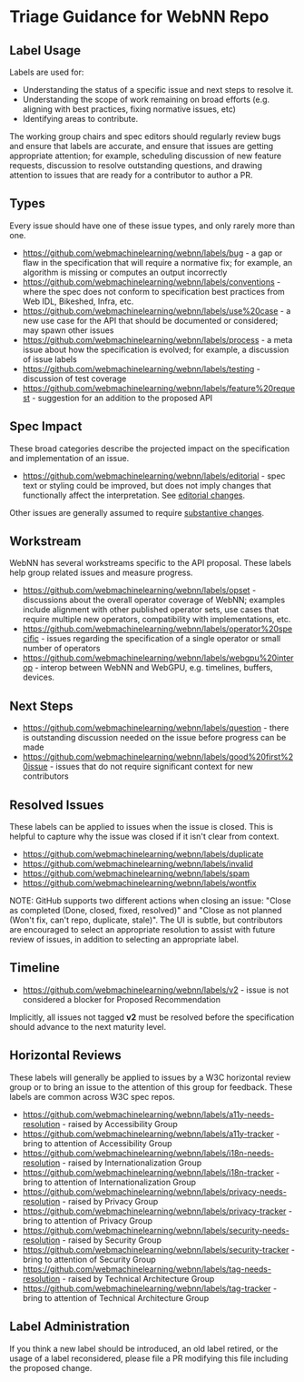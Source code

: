 # Triage Guidance for WebNN Repo

## Label Usage

Labels are used for:

- Understanding the status of a specific issue and next steps to resolve it.
- Understanding the scope of work remaining on broad efforts (e.g. aligning with best practices, fixing normative issues, etc)
- Identifying areas to contribute.

The working group chairs and spec editors should regularly review bugs and ensure that labels are accurate, and ensure that issues are getting appropriate attention; for example, scheduling discussion of new feature requests, discussion to resolve outstanding questions, and drawing attention to issues that are ready for a contributor to author a PR.


## Types

Every issue should have one of these issue types, and only rarely more than one.

- https://github.com/webmachinelearning/webnn/labels/bug - a gap or flaw in the specification that will require a normative fix; for example, an algorithm is missing or computes an output incorrectly
- https://github.com/webmachinelearning/webnn/labels/conventions - where the spec does not conform to specification best practices from Web IDL, Bikeshed, Infra, etc.
- https://github.com/webmachinelearning/webnn/labels/use%20case - a new use case for the API that should be documented or considered; may spawn other issues
- https://github.com/webmachinelearning/webnn/labels/process - a meta issue about how the specification is evolved; for example, a discussion of issue labels
- https://github.com/webmachinelearning/webnn/labels/testing - discussion of test coverage
- https://github.com/webmachinelearning/webnn/labels/feature%20request - suggestion for an addition to the proposed API


## Spec Impact

These broad categories describe the projected impact on the specification and implementation of an issue.

- https://github.com/webmachinelearning/webnn/labels/editorial - spec text or styling could be improved, but does not imply changes that functionally affect the interpretation. See [editorial changes](https://www.w3.org/2023/Process-20231103/#editorial-change).

Other issues are generally assumed to require [substantive changes](https://www.w3.org/2023/Process-20231103/#substantive-change).


## Workstream

WebNN has several workstreams specific to the API proposal. These labels help group related issues and measure progress.

- https://github.com/webmachinelearning/webnn/labels/opset - discussions about the overall operator coverage of WebNN; examples include alignment with other published operator sets, use cases that require multiple new operators, compatibility with implementations, etc.
- https://github.com/webmachinelearning/webnn/labels/operator%20specific - issues regarding the specification of a single operator or small number of operators
- https://github.com/webmachinelearning/webnn/labels/webgpu%20interop - interop between WebNN and WebGPU, e.g. timelines, buffers, devices.


## Next Steps

- https://github.com/webmachinelearning/webnn/labels/question - there is outstanding discussion needed on the issue before progress can be made
- https://github.com/webmachinelearning/webnn/labels/good%20first%20issue - issues that do not require significant context for new contributors


## Resolved Issues

These labels can be applied to issues when the issue is closed. This is helpful to capture why the issue was closed if it isn't clear from context.

- https://github.com/webmachinelearning/webnn/labels/duplicate
- https://github.com/webmachinelearning/webnn/labels/invalid
- https://github.com/webmachinelearning/webnn/labels/spam
- https://github.com/webmachinelearning/webnn/labels/wontfix

NOTE: GitHub supports two different actions when closing an issue: "Close as completed (Done, closed, fixed, resolved)" and "Close as not planned (Won't fix, can't repo, duplicate, stale)". The UI is subtle, but contributors are encouraged to select an appropriate resolution to assist with future review of issues, in addition to selecting an appropriate label.


## Timeline

- https://github.com/webmachinelearning/webnn/labels/v2 - issue is not considered a blocker for Proposed Recommendation

Implicitly, all issues not tagged **v2** must be resolved before the specification should advance to the next maturity level.


## Horizontal Reviews

These labels will generally be applied to issues by a W3C horizontal review group or to bring an issue to the attention of this group for feedback. These labels are common across W3C spec repos.

- https://github.com/webmachinelearning/webnn/labels/a11y-needs-resolution - raised by Accessibility Group
- https://github.com/webmachinelearning/webnn/labels/a11y-tracker - bring to attention of Accessibility Group
- https://github.com/webmachinelearning/webnn/labels/i18n-needs-resolution - raised by Internationalization Group
- https://github.com/webmachinelearning/webnn/labels/i18n-tracker - bring to attention of Internationalization Group
- https://github.com/webmachinelearning/webnn/labels/privacy-needs-resolution - raised by Privacy Group
- https://github.com/webmachinelearning/webnn/labels/privacy-tracker - bring to attention of Privacy Group
- https://github.com/webmachinelearning/webnn/labels/security-needs-resolution - raised by Security Group
- https://github.com/webmachinelearning/webnn/labels/security-tracker - bring to attention of Security Group
- https://github.com/webmachinelearning/webnn/labels/tag-needs-resolution - raised by Technical Architecture Group
- https://github.com/webmachinelearning/webnn/labels/tag-tracker - bring to attention of Technical Architecture Group


## Label Administration

If you think a new label should be introduced, an old label retired, or the usage of a label reconsidered, please file a PR modifying this file including the proposed change.
